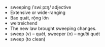
- sweeping	/ˈswiːpɪŋ/	adjective	
- Extensive or wide-ranging	
- Bao quát, rộng lớn
- weitreichend	
- The new law brought sweeping changes.	
- sweep (v) – quét, sweeper (n) – người quét	
- sweep (to clean)